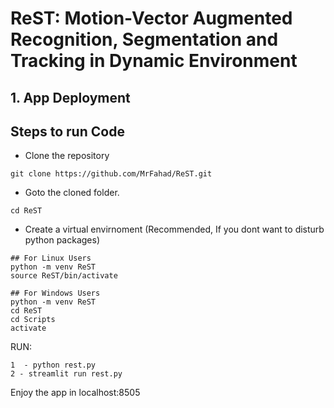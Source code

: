 # ReST: Motion-Vector Augmented Recognition, Segmentation and Tracking in Dynamic Environment

## 1. App Deployment

## Steps to run Code

- Clone the repository
```
git clone https://github.com/MrFahad/ReST.git
```
- Goto the cloned folder.
```
cd ReST
```
- Create a virtual envirnoment (Recommended, If you dont want to disturb python packages)
```
## For Linux Users
python -m venv ReST
source ReST/bin/activate

## For Windows Users
python -m venv ReST
cd ReST
cd Scripts
activate
```
RUN:
```
1  - python rest.py     
2 - streamlit run rest.py

```
Enjoy the app in localhost:8505
